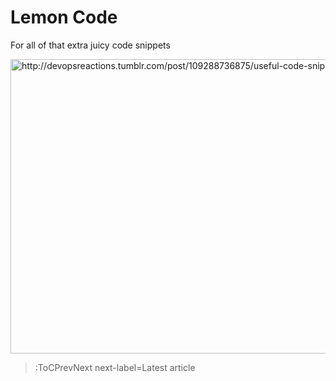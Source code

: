 # Lemon Code
<p data-meta="description">For all of that extra juicy code snippets</p>

<p>
  <a title="Shout out to @devopsreatcions" href="http://devopsreactions.tumblr.com/post/109288736875/useful-code-snippet">
    <img width="576" height="471" src="/images/lemoncode.gif" alt="http://devopsreactions.tumblr.com/post/109288736875/useful-code-snippet">
  </a>
</p>

> :ToCPrevNext next-label=Latest article